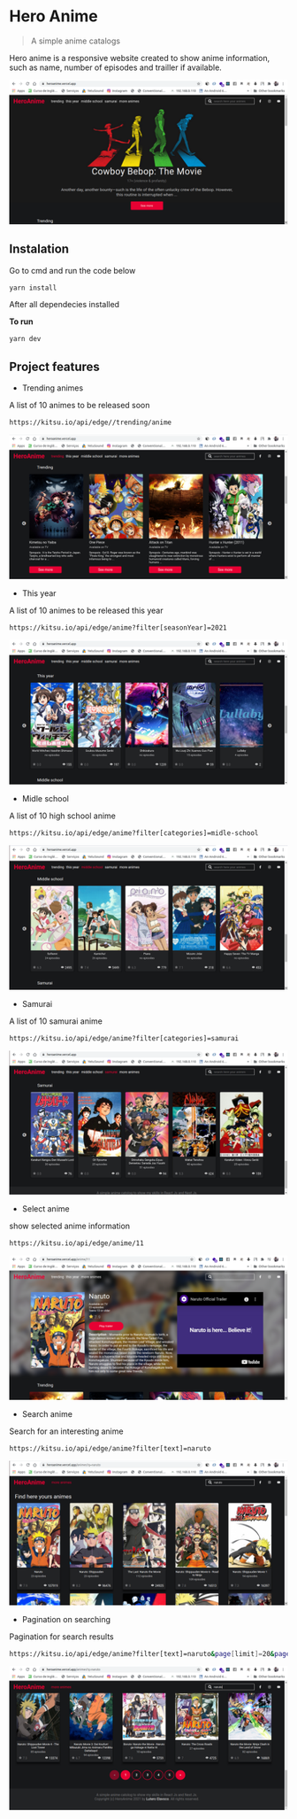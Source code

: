 # Hero Anime
>A simple anime catalogs 

Hero anime is a responsive website created to show anime information, such as name, number of episodes and trailler if available.

![](public/home_page.png)	


## Instalation 	

Go to cmd and run the code below 	

```sh	
yarn install	
```	

After all dependecies installed	

**To run**	

```sh	
yarn dev 	
```	
## Project features

* Trending animes

A list of 10 animes to be released soon
 
```sh	
https://kitsu.io/api/edge//trending/anime
```	

![](public/trending.png)	

* This year

A list of 10 animes to be released this year
 
```sh	
https://kitsu.io/api/edge/anime?filter[seasonYear]=2021
```	
![](public/this_year.png)	

* Midle school

A list of 10 high school anime
 
```sh	
https://kitsu.io/api/edge/anime?filter[categories]=midle-school
```	
![](public/midle_school.png)	

* Samurai

A list of 10 samurai anime
 
```sh	
https://kitsu.io/api/edge/anime?filter[categories]=samurai
```	
![](public/samurai.png)	

* Select anime

show selected anime information
 
```sh	
https://kitsu.io/api/edge/anime/11
```	
![](public/seleted_anime.png)	

* Search anime

Search for an interesting anime
 
```sh	
https://kitsu.io/api/edge/anime?filter[text]=naruto
```	
![](public/search.png)	

* Pagination on searching

Pagination for search results
 
```sh	
https://kitsu.io/api/edge/anime?filter[text]=naruto&page[limit]=20&page[offset]=0
```	
![](public/pagination.png)	

